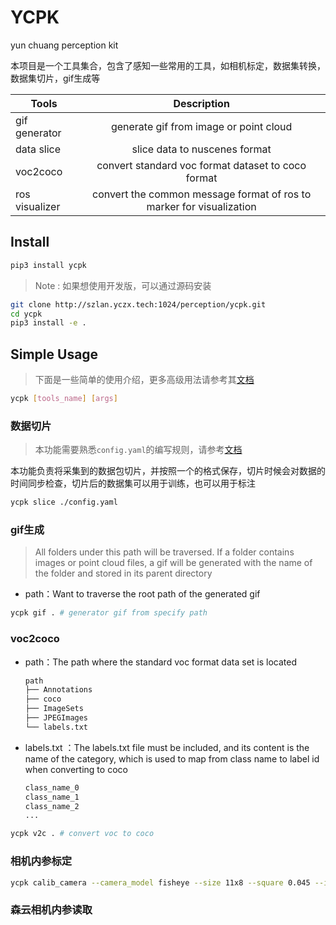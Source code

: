 <!--
 * @Author: wind windzu1@gmail.com
 * @Date: 2023-09-01 14:23:18
 * @LastEditors: wind windzu1@gmail.com
 * @LastEditTime: 2023-09-01 17:49:36
 * @Description: 
 * Copyright (c) 2023 by windzu, All Rights Reserved. 
-->
# YCPK

yun chuang perception kit

本项目是一个工具集合，包含了感知一些常用的工具，如相机标定，数据集转换，数据集切片，gif生成等

| Tools           | Description                                                          |
| --------------- |:--------------------------------------------------------------------:|
| gif generator   | generate gif from image or point cloud                               |
| data slice      | slice data to nuscenes format                                                 |
| voc2coco        | convert standard voc format dataset to coco format                   |
| ros visualizer  | convert the common message format of ros to marker for visualization |



## Install

```bash
pip3 install ycpk
```
> Note : 如果想使用开发版，可以通过源码安装
```bash
git clone http://szlan.yczx.tech:1024/perception/ycpk.git
cd ycpk
pip3 install -e .
```

## Simple Usage
> 下面是一些简单的使用介绍，更多高级用法请参考其[文档](https://ycpk.readthedocs.io/en/latest/)

```bash
ycpk [tools_name] [args]
```

### 数据切片
> 本功能需要熟悉`config.yaml`的编写规则，请参考[文档](https://ycpk.readthedocs.io/en/latest/data_slice.html)

本功能负责将采集到的数据包切片，并按照一个的格式保存，切片时候会对数据的时间同步检查，切片后的数据集可以用于训练，也可以用于标注
```bash
ycpk slice ./config.yaml
```
### gif生成

> All folders under this path will be traversed. If a folder contains images or point cloud files, a gif will be generated with the name of the folder and stored in its parent directory

* path：Want to traverse the root path of the generated gif

```bash
ycpk gif . # generator gif from specify path
```

### voc2coco

* path：The path where the standard voc format data set is located
  
  ```bash
  path
  ├── Annotations
  ├── coco
  ├── ImageSets
  ├── JPEGImages
  └── labels.txt
  ```

* labels.txt ：The labels.txt file must be included, and its content is the name of the category, which is used to map from class name to label id when converting to coco
  
  ```txt
  class_name_0
  class_name_1
  class_name_2
  ...
  ```

```bash
ycpk v2c . # convert voc to coco
```
### 相机内参标定

```bash
ycpk calib_camera --camera_model fisheye --size 11x8 --square 0.045 --image_dir ./images
```

### 森云相机内参读取